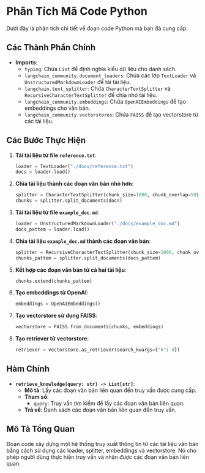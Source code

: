 # Phân Tích Mã Code Python

Dưới đây là phân tích chi tiết về đoạn code Python mà bạn đã cung cấp.

## Các Thành Phần Chính

- **Imports**:
  - `typing`: Chứa `List` để định nghĩa kiểu dữ liệu cho danh sách.
  - `langchain_community.document_loaders`: Chứa các lớp `TextLoader` và `UnstructuredMarkdownLoader` để tải tài liệu.
  - `langchain.text_splitter`: Chứa `CharacterTextSplitter` và `RecursiveCharacterTextSplitter` để chia nhỏ tài liệu.
  - `langchain_community.embeddings`: Chứa `OpenAIEmbeddings` để tạo embeddings cho văn bản.
  - `langchain_community.vectorstores`: Chứa `FAISS` để tạo vectorstore từ các tài liệu.

## Các Bước Thực Hiện

1. **Tải tài liệu từ file `reference.txt`**:
   ```python
   loader = TextLoader("./docs/reference.txt")
   docs = loader.load()
   ```

2. **Chia tài liệu thành các đoạn văn bản nhỏ hơn**:
   ```python
   splitter = CharacterTextSplitter(chunk_size=1000, chunk_overlap=50)
   chunks = splitter.split_documents(docs)
   ```

3. **Tải tài liệu từ file `example_doc.md`**:
   ```python
   loader = UnstructuredMarkdownLoader("./docs/example_doc.md")
   docs_pattem = loader.load()
   ```

4. **Chia tài liệu `example_doc.md` thành các đoạn văn bản**:
   ```python
   splitter = RecursiveCharacterTextSplitter(chunk_size=1000, chunk_overlap=50)
   chunks_pattem = splitter.split_documents(docs_pattem)
   ```

5. **Kết hợp các đoạn văn bản từ cả hai tài liệu**:
   ```python
   chunks.extend(chunks_pattem)
   ```

6. **Tạo embeddings từ OpenAI**:
   ```python
   embeddings = OpenAIEmbeddings()
   ```

7. **Tạo vectorstore sử dụng FAISS**:
   ```python
   vectorstore = FAISS.from_documents(chunks, embeddings)
   ```

8. **Tạo retriever từ vectorstore**:
   ```python
   retriever = vectorstore.as_retriever(search_kwargs={"k": 4})
   ```

## Hàm Chính

- **`retrieve_knowledge(query: str) -> List[str]`**:
  - **Mô tả**: Lấy các đoạn văn bản liên quan đến truy vấn được cung cấp.
  - **Tham số**:
    - `query`: Truy vấn tìm kiếm để lấy các đoạn văn bản liên quan.
  - **Trả về**: Danh sách các đoạn văn bản liên quan đến truy vấn.

## Mô Tả Tổng Quan

Đoạn code xây dựng một hệ thống truy xuất thông tin từ các tài liệu văn bản bằng cách sử dụng các loader, splitter, embeddings và vectorstore. Nó cho phép người dùng thực hiện truy vấn và nhận được các đoạn văn bản liên quan.
